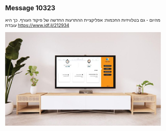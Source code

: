 ## Message 10323

מהיום - גם בטלוויזיות החכמות:
אפליקציית ההתרעות החדשה של פיקוד העורף. כך היא עובדת
https://www.idf.il/212934

![Photo](./10323/10323_photo.jpg)
